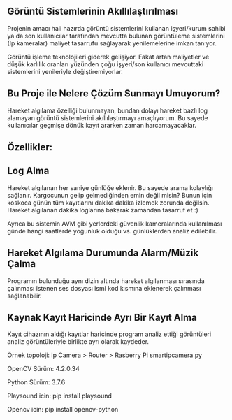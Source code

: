 Görüntü Sistemlerinin Akıllılaştırılması
-
Projenin amacı hali hazırda görüntü sistemlerini kullanan işyeri/kurum sahibi ya da son kullanıcılar tarafından mevcutta bulunan görüntüleme sistemlerini (Ip kameralar) maliyet tasarrufu sağlayarak yenilemelerine imkan tanıyor. 

Görüntü işleme teknolojileri giderek gelişiyor. Fakat artan maliyetler ve düşük karlılık oranları yüzünden çoğu işyeri/son kullanıcı mevcuttaki sistemlerini yenileriyle değiştiremiyorlar. 

Bu Proje ile Nelere Çözüm Sunmayı Umuyorum?
-
Hareket algılama özelliği bulunmayan, bundan dolayı hareket bazlı log alamayan görüntü sistemlerini akıllılaştırmayı amaçlıyorum. Bu sayede kullanıcılar geçmişe dönük kayıt ararken zaman harcamayacaklar. 

Özellikler:
-
Log Alma
-
Hareket algılanan her saniye günlüğe eklenir. Bu sayede arama kolaylığı sağlanır. Kargocunun gelip gelmediğinden emin değil misin? Bunun için koskoca günün tüm kayıtlarını dakika dakika izlemek zorunda değilsin. Hareket algılanan dakika loglarına bakarak zamandan tasarruf et :)

Ayrıca bu sistemin AVM gibi yerlerdeki güvenlik kameralarında kullanılması günde hangi saatlerde yoğunluk olduğu vs. günlüklerden analiz edilebilir. 

Hareket Algılama Durumunda Alarm/Müzik Çalma
-
Programın bulunduğu aynı dizin altında hareket algılanması sırasında çalınması istenen ses dosyası ismi kod kısmına eklenerek çalınması sağlanabilir. 

Kaynak Kayıt Haricinde Ayrı Bir Kayıt Alma
-
Kayıt cihazının aldığı kayıtlar haricinde program analiz ettiği görüntüleri analiz görüntüleriyle birlikte ayrı olarak kaydeder.

Örnek topoloji: 
Ip Camera > Router > Rasberry Pi smartipcamera.py

OpenCV Sürüm: 4.2.0.34


Python Sürüm: 3.7.6

Playsound icin:
pip install playsound

Opencv icin: 
pip install opencv-python
